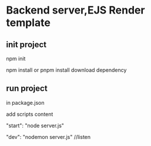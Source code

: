 # Backend server,EJS Render template

## init project

npm init

npm install or pnpm install download dependency

## run project 

in package.json 

add scripts content

"start": "node server.js"

"dev": "nodemon server.js" //listen 
